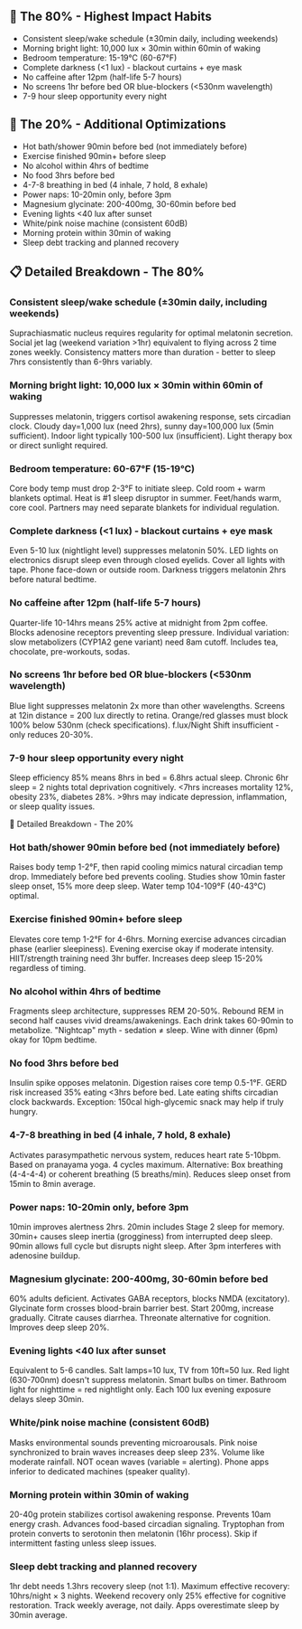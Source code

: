 ## 🎯 The 80% - Highest Impact Habits

- Consistent sleep/wake schedule (±30min daily, including weekends)
- Morning bright light: 10,000 lux × 30min within 60min of waking
- Bedroom temperature:  15-19°C (60-67°F)
- Complete darkness (<1 lux) - blackout curtains + eye mask
- No caffeine after 12pm (half-life 5-7 hours)
- No screens 1hr before bed OR blue-blockers (<530nm wavelength)
- 7-9 hour sleep opportunity every night

## 🔧 The 20% - Additional Optimizations

- Hot bath/shower 90min before bed (not immediately before)
- Exercise finished 90min+ before sleep
- No alcohol within 4hrs of bedtime
- No food 3hrs before bed
- 4-7-8 breathing in bed (4 inhale, 7 hold, 8 exhale)
- Power naps: 10-20min only, before 3pm
- Magnesium glycinate: 200-400mg, 30-60min before bed
- Evening lights <40 lux after sunset
- White/pink noise machine (consistent 60dB)
- Morning protein within 30min of waking
- Sleep debt tracking and planned recovery

## 📋 Detailed Breakdown - The 80%

### Consistent sleep/wake schedule (±30min daily, including weekends)
Suprachiasmatic nucleus requires regularity for optimal melatonin secretion. Social jet lag (weekend variation >1hr) equivalent to flying across 2 time zones weekly. Consistency matters more than duration - better to sleep 7hrs consistently than 6-9hrs variably.

### Morning bright light: 10,000 lux × 30min within 60min of waking
Suppresses melatonin, triggers cortisol awakening response, sets circadian clock. Cloudy day=1,000 lux (need 2hrs), sunny day=100,000 lux (5min sufficient). Indoor light typically 100-500 lux (insufficient). Light therapy box or direct sunlight required.

### Bedroom temperature: 60-67°F (15-19°C)
Core body temp must drop 2-3°F to initiate sleep. Cold room + warm blankets optimal. Heat is #1 sleep disruptor in summer. Feet/hands warm, core cool. Partners may need separate blankets for individual regulation.

### Complete darkness (<1 lux) - blackout curtains + eye mask
Even 5-10 lux (nightlight level) suppresses melatonin 50%. LED lights on electronics disrupt sleep even through closed eyelids. Cover all lights with tape. Phone face-down or outside room. Darkness triggers melatonin 2hrs before natural bedtime.

### No caffeine after 12pm (half-life 5-7 hours)
Quarter-life 10-14hrs means 25% active at midnight from 2pm coffee. Blocks adenosine receptors preventing sleep pressure. Individual variation: slow metabolizers (CYP1A2 gene variant) need 8am cutoff. Includes tea, chocolate, pre-workouts, sodas.

### No screens 1hr before bed OR blue-blockers (<530nm wavelength)
Blue light suppresses melatonin 2x more than other wavelengths. Screens at 12in distance = 200 lux directly to retina. Orange/red glasses must block 100% below 530nm (check specifications). f.lux/Night Shift insufficient - only reduces 20-30%.

### 7-9 hour sleep opportunity every night
Sleep efficiency 85% means 8hrs in bed = 6.8hrs actual sleep. Chronic 6hr sleep = 2 nights total deprivation cognitively. <7hrs increases mortality 12%, obesity 23%, diabetes 28%. >9hrs may indicate depression, inflammation, or sleep quality issues.

🔬 Detailed Breakdown - The 20%

### Hot bath/shower 90min before bed (not immediately before)
Raises body temp 1-2°F, then rapid cooling mimics natural circadian temp drop. Immediately before bed prevents cooling. Studies show 10min faster sleep onset, 15% more deep sleep. Water temp 104-109°F (40-43°C) optimal.

### Exercise finished 90min+ before sleep
Elevates core temp 1-2°F for 4-6hrs. Morning exercise advances circadian phase (earlier sleepiness). Evening exercise okay if moderate intensity. HIIT/strength training need 3hr buffer. Increases deep sleep 15-20% regardless of timing.

### No alcohol within 4hrs of bedtime
Fragments sleep architecture, suppresses REM 20-50%. Rebound REM in second half causes vivid dreams/awakenings. Each drink takes 60-90min to metabolize. "Nightcap" myth - sedation ≠ sleep. Wine with dinner (6pm) okay for 10pm bedtime.

### No food 3hrs before bed
Insulin spike opposes melatonin. Digestion raises core temp 0.5-1°F. GERD risk increased 35% eating <3hrs before bed. Late eating shifts circadian clock backwards. Exception: 150cal high-glycemic snack may help if truly hungry.

### 4-7-8 breathing in bed (4 inhale, 7 hold, 8 exhale)
Activates parasympathetic nervous system, reduces heart rate 5-10bpm. Based on pranayama yoga. 4 cycles maximum. Alternative: Box breathing (4-4-4-4) or coherent breathing (5 breaths/min). Reduces sleep onset from 15min to 8min average.

### Power naps: 10-20min only, before 3pm
10min improves alertness 2hrs. 20min includes Stage 2 sleep for memory. 30min+ causes sleep inertia (grogginess) from interrupted deep sleep. 90min allows full cycle but disrupts night sleep. After 3pm interferes with adenosine buildup.

### Magnesium glycinate: 200-400mg, 30-60min before bed
60% adults deficient. Activates GABA receptors, blocks NMDA (excitatory). Glycinate form crosses blood-brain barrier best. Start 200mg, increase gradually. Citrate causes diarrhea. Threonate alternative for cognition. Improves deep sleep 20%.

### Evening lights <40 lux after sunset
Equivalent to 5-6 candles. Salt lamps=10 lux, TV from 10ft=50 lux. Red light (630-700nm) doesn't suppress melatonin. Smart bulbs on timer. Bathroom light for nighttime = red nightlight only. Each 100 lux evening exposure delays sleep 30min.

### White/pink noise machine (consistent 60dB)
Masks environmental sounds preventing microarousals. Pink noise synchronized to brain waves increases deep sleep 23%. Volume like moderate rainfall. NOT ocean waves (variable = alerting). Phone apps inferior to dedicated machines (speaker quality).

### Morning protein within 30min of waking
20-40g protein stabilizes cortisol awakening response. Prevents 10am energy crash. Advances food-based circadian signaling. Tryptophan from protein converts to serotonin then melatonin (16hr process). Skip if intermittent fasting unless sleep issues.

### Sleep debt tracking and planned recovery
1hr debt needs 1.3hrs recovery sleep (not 1:1). Maximum effective recovery: 10hrs/night × 3 nights. Weekend recovery only 25% effective for cognitive restoration. Track weekly average, not daily. Apps overestimate sleep by 30min average.

